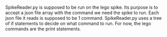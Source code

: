 SpikeReader.py is supposed to be run on the lego spike. Its purpose is 
to accept a json file array with the command we need the spike to run.
Each json file it reads is supposed to be 1 command.
SpikeReader.py uses a tree of if statements to decide on what command to run.
For now, the lego commands are the print statements.
